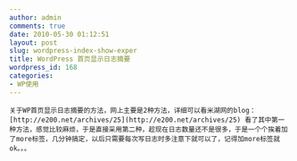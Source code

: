 ```yaml
---
author: admin
comments: true
date: 2010-05-30 01:12:51
layout: post
slug: wordpress-index-show-exper
title: WordPress 首页显示日志摘要
wordpress_id: 168
categories:
- WP使用
---
```



	关于WP首页显示日志摘要的方法，网上主要是2种方法，详细可以看米湖网的blog：[http://e200.net/archives/25](http://e200.net/archives/25) 看了其中第一种方法，感觉比较麻烦，于是直接采用第二种，趁现在日志数量还不是很多，于是一个个挨着加了more标签，几分钟搞定，以后只需要每次写日志时多注意下就可以了，记得加more标签就ok。。。




